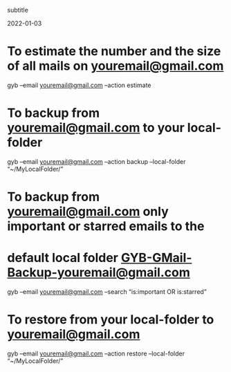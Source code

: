 subtitle

2022-01-03

To estimate the number and the size of all mails on youremail@gmail.com
=======================================================================

gyb –email youremail@gmail.com –action estimate

To backup from youremail@gmail.com to your local-folder
=======================================================

gyb –email youremail@gmail.com –action backup –local-folder “~/MyLocalFolder/”

To backup from youremail@gmail.com only important or starred emails to the
==========================================================================

default local folder GYB-GMail-Backup-youremail@gmail.com
=========================================================

gyb –email youremail@gmail.com –search “is:important OR is:starred”

To restore from your local-folder to youremail@gmail.com
========================================================

gyb –email youremail@gmail.com –action restore –local-folder “~/MyLocalFolder/”
